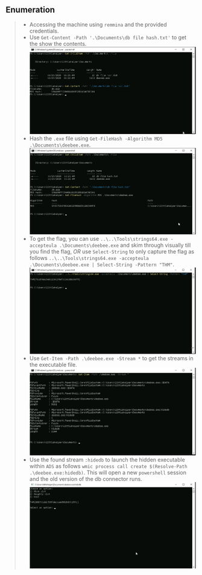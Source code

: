 ## **Enumeration**
>	- Accessing the machine using `remmina` and the provided credentials.
>	- Use `Get-Content -Path '.\Documents\db file hash.txt'` to get the show the contents.![](db-hash-file.png)
>	- Hash the `.exe` file using `Get-FileHash -Algorithm MD5 .\Documents\deebee.exe`.![](hashing-file.png)
>	- To get the flag, you can use `..\..\Tools\strings64.exe -accepteula .\Documents\deebee.exe` and skim through visually till you find the flag, *OR* use `Select-String` to only capture the flag as follows `..\..\Tools\strings64.exe -accepteula .\Documents\deebee.exe | Select-String -Pattern "THM"`.![](flag.png)
>	- Use `Get-Item -Path .\deebee.exe -Stream *` to get the streams in the executable file.![](streams.png)
>	- Use the found stream `:hidedb` to launch the hidden executable within `ADS` as follows `wmic process call create $(Resolve-Path .\deebee.exe:hidedb)`. This will open a new `powershell` session and the old version of the db connector runs.![](final-flag.png)